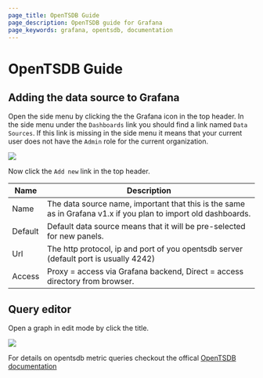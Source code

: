 ```yaml
---
page_title: OpenTSDB Guide
page_description: OpenTSDB guide for Grafana
page_keywords: grafana, opentsdb, documentation
---
```


# OpenTSDB Guide

## Adding the data source to Grafana
Open the side menu by clicking the the Grafana icon in the top header. In the side menu under the `Dashboards` link you
should find a link named `Data Sources`. If this link is missing in the side menu it means that your current
user does not have the `Admin` role for the current organization.

![](/img/v2/add_datasource_opentsdb.png)

Now click the `Add new` link in the top header.

Name | Description
------------ | -------------
Name | The data source name, important that this is the same as in Grafana v1.x if you plan to import old dashboards.
Default | Default data source means that it will be pre-selected for new panels.
Url | The http protocol, ip and port of you opentsdb server (default port is usually 4242)
Access | Proxy = access via Grafana backend, Direct = access directory from browser.

## Query editor
Open a graph in edit mode by click the title.

![](/img/v2/opentsdb_query_editor.png)

For details on opentsdb metric queries checkout the offical [OpenTSDB documentation](http://opentsdb.net/docs/build/html/index.html)





